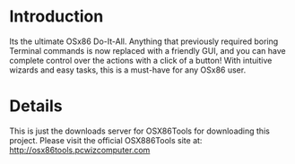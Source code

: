 # Introduction #

Its the ultimate OSx86 Do-It-All. Anything that previously required boring Terminal commands is now replaced with a friendly GUI, and you can have complete control over the actions with a click of a button! With intuitive wizards and easy tasks, this is a must-have for any OSx86 user.

# Details #

This is just the downloads server for OSX86Tools for downloading this project. Please visit the official OSX886Tools site at: http://osx86tools.pcwizcomputer.com
